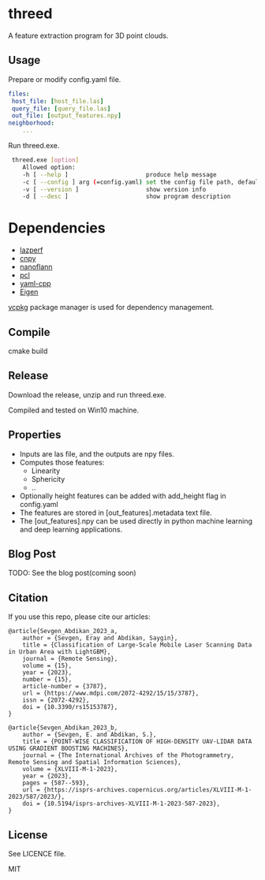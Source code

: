 # threed
A feature extraction program for 3D point clouds. 

## Usage
Prepare or modify config.yaml file.
```yaml
files:
 host_file: [host_file.las]
 query_file: [query_file.las]
 out_file: [output_features.npy]
neighborhood:
	...


```
Run threed.exe.

```bash
 threed.exe [option]
	Allowed option:
  	-h [ --help ]                      produce help message
  	-c [ --config ] arg (=config.yaml) set the config file path, default config.yaml
  	-v [ --version ]                   show version info
  	-d [ --desc ]                      show program description
```
# Dependencies
- [lazperf](https://github.com/hobuinc/laz-perf)
- [cnpy](https://github.com/rogersce/cnpy)
- [nanoflann](https://github.com/jlblancoc/nanoflann)
- [pcl](https://pointclouds.org/)
- [yaml-cpp](https://github.com/jbeder/yaml-cpp)
- [Eigen](https://gitlab.com/libeigen/eigen) 

[vcpkg](https://vcpkg.io/en/) package manager is used for dependency management. 

## Compile

cmake  build

## Release
Download the release, unzip and run threed.exe.

Compiled and tested on Win10 machine.

## Properties
- Inputs are las file, and the outputs are npy files.
- Computes those features:
	- Linearity
	- Sphericity
	- .. 
- Optionally height features can be added with add_height flag in config.yaml
- The features are stored in [out_features].metadata text file.
- The [out_features].npy can be used directly in python machine learning and deep learning applications.
## Blog Post

TODO: See the blog post(coming soon)

## Citation
If you use this repo, please cite our articles:


	@article{Sevgen_Abdikan_2023_a,
  		author = {Sevgen, Eray and Abdikan, Saygin},
  		title = {Classification of Large-Scale Mobile Laser Scanning Data in Urban Area with LightGBM},
  		journal = {Remote Sensing},
  		volume = {15},
  		year = {2023},
  		number = {15},
  		article-number = {3787},
  		url = {https://www.mdpi.com/2072-4292/15/15/3787},
  		issn = {2072-4292},
  		doi = {10.3390/rs15153787},
	}

	@article{Sevgen_Abdikan_2023_b,
  		author = {Sevgen, E. and Abdikan, S.},
  		title = {POINT-WISE CLASSIFICATION OF HIGH-DENSITY UAV-LIDAR DATA USING GRADIENT BOOSTING MACHINES},
  		journal = {The International Archives of the Photogrammetry, Remote Sensing and Spatial Information Sciences},
  		volume = {XLVIII-M-1-2023},
  		year = {2023},
  		pages = {587--593},
  		url = {https://isprs-archives.copernicus.org/articles/XLVIII-M-1-2023/587/2023/},
  		doi = {10.5194/isprs-archives-XLVIII-M-1-2023-587-2023},
	}



## License
See LICENCE file. 

MIT